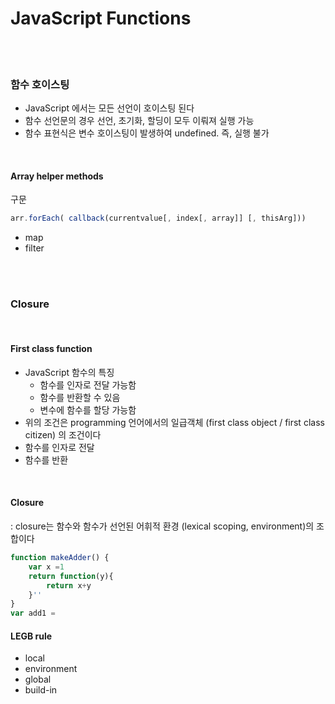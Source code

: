 # JavaScript Functions

<br>

<br>

### 함수 호이스팅

- JavaScript 에서는 모든 선언이 호이스팅 된다
- 함수 선언문의 경우 선언, 초기화, 할딩이 모두 이뤄져 실행 가능
- 함수 표현식은 변수 호이스팅이 발생하여 undefined. 즉, 실행 불가

<br>

#### Array helper methods

구문

```javascript
arr.forEach( callback(currentvalue[, index[, array]] [, thisArg]))
```

- map
- filter

<br><br>

### Closure

<br>

#### First class function

- JavaScript 함수의 특징
  - 함수를 인자로 전달 가능함
  - 함수를 반환할 수 있음
  - 변수에 함수를 할당 가능함
- 위의 조건은 programming 언어에서의 일급객체 (first class object / first class citizen) 의 조건이다
- 함수를 인자로 전달
- 함수를 반환

<br>

#### Closure

: closure는 함수와 함수가 선언된 어휘적 환경 (lexical scoping, environment)의 조합이다

```javascript
function makeAdder() {
    var x =1
    return function(y){
        return x+y
    }''
}
var add1 = 
```





#### LEGB rule

- local
- environment
- global
- build-in

